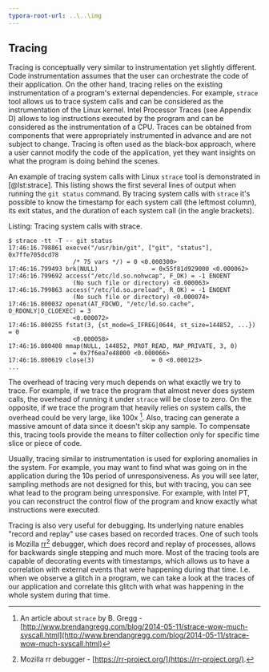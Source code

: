 ```yaml
---
typora-root-url: ..\..\img
---
```


## Tracing

Tracing is conceptually very similar to instrumentation yet slightly different. Code instrumentation assumes that the user can orchestrate the code of their application. On the other hand, tracing relies on the existing instrumentation of a program's external dependencies. For example, `strace` tool allows us to trace system calls and can be considered as the instrumentation of the Linux kernel. Intel Processor Traces (see Appendix D) allows to log instructions executed by the program and can be considered as the instrumentation of a CPU. Traces can be obtained from components that were appropriately instrumented in advance and are not subject to change. Tracing is often used as the black-box approach, where a user cannot modify the code of the application, yet they want insights on what the program is doing behind the scenes.

An example of tracing system calls with Linux `strace` tool is demonstrated in [@lst:strace]. This listing shows the first several lines of output when running the `git status` command. By tracing system calls with `strace` it's possible to know the timestamp for each system call (the leftmost column), its exit status, and the duration of each system call (in the angle brackets).

Listing: Tracing system calls with strace.
		
~~~~ {#lst:strace .bash}
$ strace -tt -T -- git status
17:46:16.798861 execve("/usr/bin/git", ["git", "status"], 0x7ffe705dcd78 
                  /* 75 vars */) = 0 <0.000300>
17:46:16.799493 brk(NULL)               = 0x55f81d929000 <0.000062>
17:46:16.799692 access("/etc/ld.so.nohwcap", F_OK) = -1 ENOENT 
                  (No such file or directory) <0.000063>
17:46:16.799863 access("/etc/ld.so.preload", R_OK) = -1 ENOENT 
                  (No such file or directory) <0.000074>
17:46:16.800032 openat(AT_FDCWD, "/etc/ld.so.cache", O_RDONLY|O_CLOEXEC) = 3 
                  <0.000072>
17:46:16.800255 fstat(3, {st_mode=S_IFREG|0644, st_size=144852, ...}) = 0 
                  <0.000058>
17:46:16.800408 mmap(NULL, 144852, PROT_READ, MAP_PRIVATE, 3, 0) 
                  = 0x7f6ea7e48000 <0.000066>
17:46:16.800619 close(3)                = 0 <0.000123>
...
~~~~~~~~~~~~~~~~~~~~~~~~~~~~~~~~~~~~~~~~~~~~~~~~~

The overhead of tracing very much depends on what exactly we try to trace. For example, if we trace the program that almost never does system calls, the overhead of running it under `strace` will be close to zero. On the opposite, if we trace the program that heavily relies on system calls, the overhead could be very large, like 100x [^1]. Also, tracing can generate a massive amount of data since it doesn't skip any sample. To compensate this, tracing tools provide the means to filter collection only for specific time slice or piece of code.

Usually, tracing similar to instrumentation is used for exploring anomalies in the system. For example, you may want to find what was going on in the application during the 10s period of unresponsiveness. As you will see later, sampling methods are not designed for this, but with tracing, you can see what lead to the program being unresponsive. For example, with Intel PT, you can reconstruct the control flow of the program and know exactly what instructions were executed.

Tracing is also very useful for debugging. Its underlying nature enables "record and replay" use cases based on recorded traces. One of such tools is Mozilla [rr](https://rr-project.org/)[^2] debugger, which does record and replay of processes, allows for backwards single stepping and much more. Most of the tracing tools are capable of decorating events with timestamps, which allows us to have a correlation with external events that were happening during that time. I.e. when we observe a glitch in a program, we can take a look at the traces of our application and correlate this glitch with what was happening in the whole system during that time.

[^1]: An article about `strace` by B. Gregg - [http://www.brendangregg.com/blog/2014-05-11/strace-wow-much-syscall.html](http://www.brendangregg.com/blog/2014-05-11/strace-wow-much-syscall.html)

[^2]: Mozilla rr debugger - [https://rr-project.org/](https://rr-project.org/).